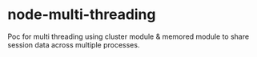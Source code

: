 # node-multi-threading
Poc for multi threading using cluster module & memored module to share session data across multiple processes.
